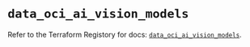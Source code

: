 # `data_oci_ai_vision_models`

Refer to the Terraform Registory for docs: [`data_oci_ai_vision_models`](https://registry.terraform.io/providers/oracle/oci/6.18.0/docs/data-sources/ai_vision_models).
